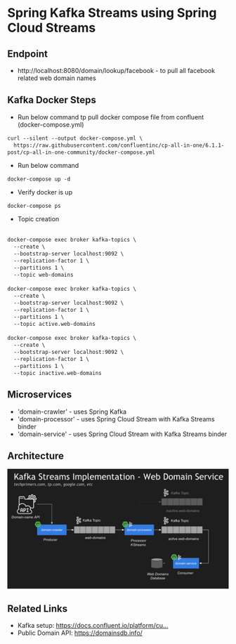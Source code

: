# Spring Kafka Streams using Spring Cloud Streams

## Endpoint
- http://localhost:8080/domain/lookup/facebook - to pull all facebook related web domain names

## Kafka Docker Steps 
- Run below command tp pull docker compose file from confluent (docker-compose.yml)
```unix
curl --silent --output docker-compose.yml \
  https://raw.githubusercontent.com/confluentinc/cp-all-in-one/6.1.1-post/cp-all-in-one-community/docker-compose.yml
```
- Run below command 
```unix
docker-compose up -d
```
- Verify docker is up 
```unix
docker-compose ps
```

- Topic creation 
```unix

docker-compose exec broker kafka-topics \
  --create \
  --bootstrap-server localhost:9092 \
  --replication-factor 1 \
  --partitions 1 \
  --topic web-domains
  
docker-compose exec broker kafka-topics \
  --create \
  --bootstrap-server localhost:9092 \
  --replication-factor 1 \
  --partitions 1 \
  --topic active.web-domains
  
docker-compose exec broker kafka-topics \
  --create \
  --bootstrap-server localhost:9092 \
  --replication-factor 1 \
  --partitions 1 \
  --topic inactive.web-domains    

```

## Microservices
- 'domain-crawler' - uses Spring Kafka
- 'domain-processor' - uses Spring Cloud Stream with Kafka Streams binder
- 'domain-service' - uses Spring Cloud Stream with Kafka Streams binder

## Architecture
![architecture](architecture.png)

## Related Links
- Kafka setup: https://docs.confluent.io/platform/cu...​
- Public Domain API: https://domainsdb.info/
